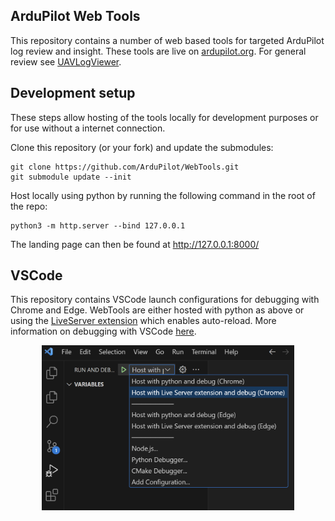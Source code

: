 ## ArduPilot Web Tools

This repository contains a number of web based tools for targeted ArduPilot log review and insight. These tools are live on [ardupilot.org](https://firmware.ardupilot.org/Tools/WebTools). For general review see [UAVLogViewer](https://github.com/ArduPilot/UAVLogViewer).

## Development setup

These steps allow hosting of the tools locally for development purposes or for use without a internet connection.

Clone this repository (or your fork) and update the submodules:

```
git clone https://github.com/ArduPilot/WebTools.git
git submodule update --init
```

Host locally using python by running the following command in the root of the repo:

```
python3 -m http.server --bind 127.0.0.1
```

The landing page can then be found at http://127.0.0.1:8000/

## VSCode

This repository contains VSCode launch configurations for debugging with Chrome and Edge. WebTools are either hosted with python as above or using the [LiveServer extension](https://marketplace.visualstudio.com/items?itemName=ritwickdey.LiveServer) which enables auto-reload. More information on debugging with VSCode [here](https://code.visualstudio.com/docs/editor/debugging).

<p align="center">
<img src="images/VSCode%20debug.png" width="80%">
</p>
